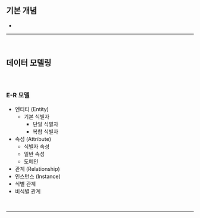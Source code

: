 ## 기본 개념
> 
* 

<hr>
<br>
    
## 데이터 모델링
####

<br>

### E-R 모델
* 엔티티 (Entity)
  * 기본 식별자
    * 단일 식별자
    * 복합 식별자
* 속성 (Attribute)
  * 식별자 속성
  * 일반 속성
  * 도메인
* 관계 (Relationship)
* 인스턴스 (Instance)
* 식별 관계
* 비식별 관계

<br>
<hr>
<br>
